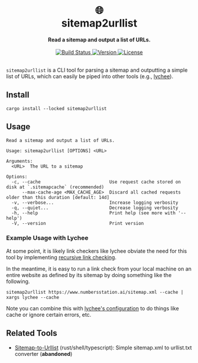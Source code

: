 <h1 align="center">
    🌐<br>
    sitemap2urllist
</h1>
<div align="center">
    <strong>Read a sitemap and output a list of URLs.</strong>
</div>
<br>
<div align="center">
  <a href="https://github.com/lukehsiao/sitemap2urllist/actions/workflows/general.yml">
    <img src="https://img.shields.io/github/actions/workflow/status/lukehsiao/sitemap2urllist/general.yml" alt="Build Status">
  </a>
  <a href="https://crates.io/crates/sitemap2urllist">
    <img src="https://img.shields.io/crates/v/sitemap2urllist" alt="Version">
  </a>
  <a href="https://github.com/lukehsiao/sitemap2urllist/blob/main/LICENSE.md">
    <img src="https://img.shields.io/crates/l/sitemap2urllist" alt="License">
  </a>
</div>
<br>

`sitemap2urllist` is a CLI tool for parsing a sitemap and outputting a simple list of URLs, which can easily be piped into other tools (e.g., [lychee](https://github.com/lycheeverse/lychee)).

## Install

```
cargo install --locked sitemap2urllist
```

## Usage

```
Read a sitemap and output a list of URLs.

Usage: sitemap2urllist [OPTIONS] <URL>

Arguments:
  <URL>  The URL to a sitemap

Options:
  -c, --cache                          Use request cache stored on disk at `.sitemapcache` (recommended)
      --max-cache-age <MAX_CACHE_AGE>  Discard all cached requests older than this duration [default: 14d]
  -v, --verbose...                     Increase logging verbosity
  -q, --quiet...                       Decrease logging verbosity
  -h, --help                           Print help (see more with '--help')
  -V, --version                        Print version
```

### Example Usage with Lychee

At some point, it is likely link checkers like lychee obviate the need for this tool by implementing [recursive link checking](https://github.com/lycheeverse/lychee/issues/78).

In the meantime, it is easy to run a link check from your local machine on an entire website as defined by its sitemap by doing something like the following.

```
sitemap2urllist https://www.numbersstation.ai/sitemap.xml --cache | xargs lychee --cache
```

Note you can combine this with [lychee's configuration](https://lychee.cli.rs/usage/config/) to do things like cache or ignore certain errors, etc.

## Related Tools

- [Sitemap-to-Urllist](https://github.com/matejkosiarcik/sitemap2urllist) (rust/shell/typescript): Simple sitemap.xml to urllist.txt converter (**abandoned**)
